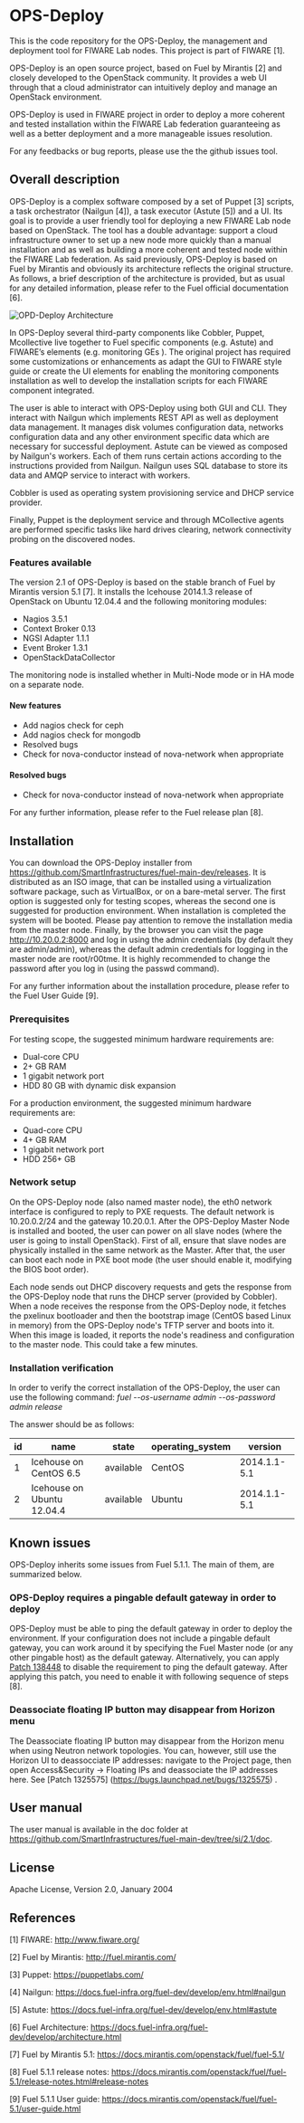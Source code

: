 # OPS-Deploy

This is the code repository for the OPS-Deploy, the management and deployment tool for FIWARE Lab nodes.
This project is part of FIWARE [1]. 

OPS-Deploy is an open source project, based on Fuel by Mirantis [2] and closely developed to the OpenStack community. It provides a web UI through that a cloud administrator can intuitively deploy and manage an OpenStack environment. 

OPS-Deploy is used in FIWARE project in order to deploy a more coherent and tested installation within the FIWARE Lab  federation guaranteeing as well as a better deployment and a more manageable issues resolution.

For any feedbacks or bug reports, please use the the github issues tool.

## Overall description
OPS-Deploy is a complex software composed by a set of Puppet [3] scripts, a task orchestrator (Nailgun [4]), a task executor (Astute [5]) and a UI. Its goal is to provide a user friendly tool for deploying a new FIWARE Lab node based on OpenStack. The tool has a double advantage: support a cloud infrastructure owner to set up a new node more quickly than a manual installation and as well as building a more coherent and tested node within the FIWARE Lab federation.
As said previously, OPS-Deploy is based on Fuel by Mirantis and obviously its architecture reflects the original structure. As follows, a brief description of the architecture is provided, but as usual for any detailed information, please refer to the Fuel official documentation [6].

![OPD-Deploy Architecture](https://github.com/SmartInfrastructures/fuel-main-dev/blob/si/2.0/doc/source/_static/OPS-Deploy_Architecture.jpg)

In OPS-Deploy several third-party components like Cobbler, Puppet, Mcollective live together to Fuel specific components (e.g. Astute) and FIWARE’s elements (e.g. monitoring GEs ).
The original project has required some customizations or enhancements as adapt the GUI to FIWARE style guide or create the UI elements for enabling the monitoring components installation as well to develop the installation scripts for each FIWARE component integrated.

The user is able to interact with OPS-Deploy using both GUI and CLI. They interact with Nailgun which implements REST API as well as deployment data management. It manages disk volumes configuration data, networks configuration data and any other environment specific data which are necessary for successful deployment. Astute can be viewed as composed by Nailgun's workers. Each of them runs certain actions according to the instructions provided from Nailgun. Nailgun uses SQL database to store its data and AMQP service to interact with workers.

Cobbler is used as operating system provisioning service and DHCP service provider.

Finally, Puppet is the deployment service and through MCollective agents are performed specific tasks like hard drives clearing, network connectivity probing on the discovered nodes.


### Features available
The version 2.1 of OPS-Deploy is based on the stable branch of Fuel by Mirantis version 5.1 [7]. It installs the Icehouse 2014.1.3 release of OpenStack on Ubuntu 12.04.4 and the following monitoring modules:

- Nagios 3.5.1
- Context Broker 0.13
- NGSI Adapter 1.1.1
- Event Broker 1.3.1
- OpenStackDataCollector

The monitoring node is installed whether in Multi-Node mode or in HA mode on a separate node.

#### New features
- Add nagios check for ceph
- Add nagios check for mongodb
- Resolved bugs
- Check for nova-conductor instead of nova-network when appropriate

#### Resolved bugs
-  Check for nova-conductor instead of nova-network when appropriate

For any further information, please refer to the Fuel release plan [8].

## Installation 
You can download the OPS-Deploy installer from https://github.com/SmartInfrastructures/fuel-main-dev/releases. It is distributed as an ISO image, that can be installed  using a virtualization software package, such as VirtualBox, or on a bare-metal server.
The first option is suggested only for testing scopes, whereas the second one is suggested for production environment.
When installation is completed the system will be booted. Please pay attention to remove the installation media from the master node. Finally, by the browser you can visit the page http://10.20.0.2:8000 and log in using the admin credentials (by default they are admin/admin), whereas the default admin credentials for logging in the master node are root/r00tme. It is highly recommended to change the password after you log in (using the passwd command). 

For any further information about the installation procedure,  please refer to the Fuel User Guide [9].

### Prerequisites 

For testing scope, the suggested minimum hardware requirements are:
- Dual-core CPU
- 2+ GB RAM
- 1 gigabit network port
- HDD 80 GB with dynamic disk expansion

For a production environment, the suggested minimum hardware requirements are:
- Quad-core CPU
- 4+ GB RAM
- 1 gigabit network port
- HDD 256+ GB

### Network setup
On the OPS-Deploy node (also named master node), the eth0 network interface is configured to reply to PXE requests. The default network is 10.20.0.2/24 and the gateway 10.20.0.1.
After the OPS-Deploy Master Node is installed and booted, the user can power on all slave nodes (where the user is going to install OpenStack). First of all, ensure that slave nodes are physically installed in the same network as the Master. After that, the user can boot each node in PXE boot mode (the user should enable it, modifying the BIOS boot order).

Each node sends out DHCP discovery requests and gets the response from the OPS-Deploy node that runs the DHCP server (provided by Cobbler).
When a node receives the response from the OPS-Deploy node, it fetches the pxelinux bootloader and then the bootstrap image (CentOS based Linux in memory) from the OPS-Deploy node's TFTP server and boots into it.
When this image is loaded, it reports the node's readiness and configuration to the master node. This could take a few minutes.

### Installation verification

In order to verify the correct installation of the OPS-Deploy, the user can use the following command:
*fuel --os-username admin --os-password admin release*

The answer should be as follows:

id | name                       | state     | operating_system | version
---|----------------------------|-----------|------------------|-------------
1  | Icehouse on CentOS 6.5     | available | CentOS           | 2014.1.1-5.1
2  | Icehouse on Ubuntu 12.04.4 | available | Ubuntu           | 2014.1.1-5.1


## Known issues
OPS-Deploy inherits some issues from Fuel 5.1.1. The main of them, are summarized below.

### OPS-Deploy requires a pingable default gateway in order to deploy
OPS-Deploy must be able to ping the default gateway in order to deploy the environment. If your configuration does not
include a pingable default gateway, you can work around it by specifying the Fuel Master node (or any other
pingable host) as the default gateway.
Alternatively, you can apply  [Patch 138448](https://review.openstack.org/#/c/138448) to disable the requirement to ping the default gateway. After applying this patch, you need to enable it with following sequence of steps [8].

### Deassociate floating IP button may disappear from Horizon menu

The Deassociate floating IP button may disappear from the Horizon menu when using Neutron network
topologies. You can, however, still use the Horizon UI to deassocciate IP addresses: navigate to the Project page,
then open Access&Security -> Floating IPs and deassociate the IP addresses here. See [Patch 1325575] (https://bugs.launchpad.net/bugs/1325575) .

## User manual
The user manual is available in the doc folder at https://github.com/SmartInfrastructures/fuel-main-dev/tree/si/2.1/doc.

## License
Apache License, Version 2.0, January 2004

## References

[1] FIWARE: http://www.fiware.org/

[2] Fuel by Mirantis: http://fuel.mirantis.com/

[3] Puppet: https://puppetlabs.com/

[4] Nailgun: https://docs.fuel-infra.org/fuel-dev/develop/env.html#nailgun

[5] Astute: https://docs.fuel-infra.org/fuel-dev/develop/env.html#astute

[6] Fuel Architecture: https://docs.fuel-infra.org/fuel-dev/develop/architecture.html

[7] Fuel by Mirantis 5.1: https://docs.mirantis.com/openstack/fuel/fuel-5.1/

[8] Fuel 5.1.1 release notes: https://docs.mirantis.com/openstack/fuel/fuel-5.1/release-notes.html#release-notes

[9] Fuel 5.1.1 User guide: https://docs.mirantis.com/openstack/fuel/fuel-5.1/user-guide.html
